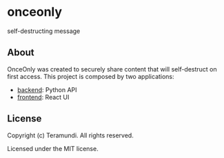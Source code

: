 # onceonly

self-destructing message

## About

OnceOnly was created to securely share content that will self-destruct on first access. This project is composed by two applications: 

- [backend](backend/README.md): Python API
- [frontend](frontend/README.md): React UI


## License

Copyright (c) Teramundi. All rights reserved.

Licensed under the MIT license.
